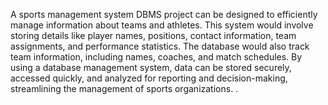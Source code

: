 A sports management system DBMS project can be designed to efficiently manage information about teams and athletes. This system would involve storing details like player names, positions, contact information, team assignments, and performance statistics. The database would also track team information, including names, coaches, and match schedules. By using a database management system, data can be stored securely, accessed quickly, and analyzed for reporting and decision-making, streamlining the management of sports organizations. 
.
